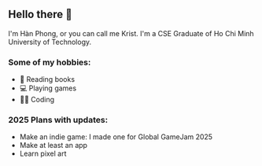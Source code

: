 ## Hello there 👋

I'm Hàn Phong, or you can call me Krist. I'm a CSE Graduate of Ho Chi Minh University of Technology.


### Some of my hobbies:
- 📖 Reading books 
- 💻 Playing games
- 🧑‍💻 Coding


### 2025 Plans with updates:
- Make an indie game: I made one for Global GameJam 2025
- Make at least an app
- Learn pixel art
